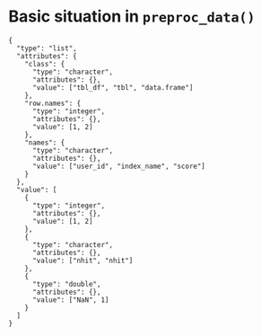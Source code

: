 # Basic situation in `preproc_data()`

    {
      "type": "list",
      "attributes": {
        "class": {
          "type": "character",
          "attributes": {},
          "value": ["tbl_df", "tbl", "data.frame"]
        },
        "row.names": {
          "type": "integer",
          "attributes": {},
          "value": [1, 2]
        },
        "names": {
          "type": "character",
          "attributes": {},
          "value": ["user_id", "index_name", "score"]
        }
      },
      "value": [
        {
          "type": "integer",
          "attributes": {},
          "value": [1, 2]
        },
        {
          "type": "character",
          "attributes": {},
          "value": ["nhit", "nhit"]
        },
        {
          "type": "double",
          "attributes": {},
          "value": ["NaN", 1]
        }
      ]
    }

